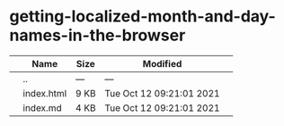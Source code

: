 getting-localized-month-and-day-names-in-the-browser
====================================================

<table><thead><tr class="header"><th></th><th>Name</th><th>Size</th><th>Modified</th><th></th></tr></thead><tbody><tr class="odd"><td></td><td><span class="goup">..</span></td><td>—</td><td>—</td><td></td></tr><tr class="even"><td></td><td><span class="name">index.html</span></td><td>9 KB</td><td>Tue Oct 12 09:21:01 2021</td><td></td></tr><tr class="odd"><td></td><td><span class="name">index.md</span></td><td>4 KB</td><td>Tue Oct 12 09:21:01 2021</td><td></td></tr></tbody></table>
